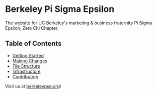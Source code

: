 # Berkeley Pi Sigma Epsilon

The website for UC Berkeley's marketing & business fraternity Pi Sigma Epsilon, Zeta Chi Chapter.

## Table of Contents

* [Getting Started](https://github.com/BerkeleyPSE/berkeleypse/blob/master/instructions/GETTING_STARTED.md)
* [Making Changes](https://github.com/BerkeleyPSE/berkeleypse/blob/master/instructions/MAKING_CHANGES.md)
* [File Structure](https://github.com/BerkeleyPSE/berkeleypse/blob/master/instructions/FILE_STRUCTURE.md)
* [Infrastructure](https://github.com/BerkeleyPSE/berkeleypse/blob/master/instructions/INFRASTRUCTURE.md)
* [Contributors](https://github.com/BerkeleyPSE/berkeleypse/blob/master/instructions/CONTRIBUTORS.md)

Visit us at [berkeleypse.org](http://berkeleypse.org)!
